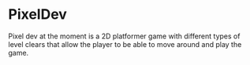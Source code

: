 # PixelDev

Pixel dev at the moment is a 2D platformer game with different types of level clears that allow the player to be able to move around and play the game.
